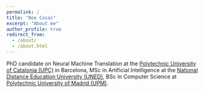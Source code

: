 ```yaml
---
permalink: /
title: "Noe Casas"
excerpt: "About me"
author_profile: true
redirect_from: 
  - /about/
  - /about.html
---
```


PhD candidate on Neural Machine Translation at the
[Polytechnic University of Catalonia (UPC)](http://www.upc.edu/?set_language=en) in Barcelona,
MSc in Artificial Intelligence at the [National Distance Education University (UNED)](https://www.uned.es),
BSc in Computer Science at [Polytechnic University of Madrid (UPM)](https://www.upm.es).

